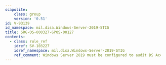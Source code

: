 ```yaml
---
scapolite:
    class: group
    version: '0.51'
id: V-93139
id_namespace: mil.disa.Windows-Server-2019-STIG
title: SRG-OS-000327-GPOS-00127
contents:
  - class: rule_ref
    idref: SV-103227
    idref_namespace: mil.disa.Windows-Server-2019-STIG
    ref_comment: Windows Server 2019 must be configured to audit DS Access - ...
---
```


